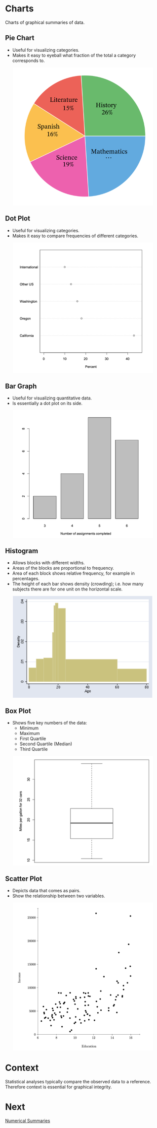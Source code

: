 # Charts
Charts of graphical summaries of data.

## Pie Chart
- Useful for visualizing categories.
- Makes it easy to eyeball what fraction of the total a category corresponds to.

<img src="images/piechart.svg" style="max-width: 90%; max-height: 500px; object-fit: contain; display: block; margin-inline: auto;" />

## Dot Plot
- Useful for visualizing categories.
- Makes it easy to compare frequencies of different categories.

<img src="images/dotplot.png" style="max-width: 90%; max-height: 500px; object-fit: contain; display: block; margin-inline: auto;" />

## Bar Graph
- Useful for visualizing quantitative data.
- Is essentially a dot plot on its side.

<img src="images/bargraph.png" style="max-width: 90%; max-height: 500px; object-fit: contain; display: block; margin-inline: auto;" />

## Histogram
- Allows blocks with different widths.
- Areas of the blocks are proportional to frequency.
- Area of each block shows relative frequency, for example in percentages.
- The height of each bar shows density (crowding); i.e. how many subjects there are for one unit on the horizontal scale.

<img src="images/histogram.png" style="max-width: 90%; max-height: 500px; object-fit: contain; display: block; margin-inline: auto;" />

## Box Plot
- Shows five key numbers of the data:
  - Minimum
  - Maximum
  - First Quartile
  - Second Quartile (Median)
  - Third Quartile

<img src="images/boxplot.png" style="max-width: 90%; max-height: 500px; object-fit: contain; display: block; margin-inline: auto;" />

## Scatter Plot
- Depicts data that comes as pairs.
- Show the relationship between two variables.

<img src="images/scatterplot.png" style="max-width: 90%; max-height: 500px; object-fit: contain; display: block; margin-inline: auto;" />

# Context
Statistical analyses typically compare the observed data to a reference. Therefore context is essential for graphical integrity.

# Next
[Numerical Summaries](./2%20-%20numerical-summaries.md)
